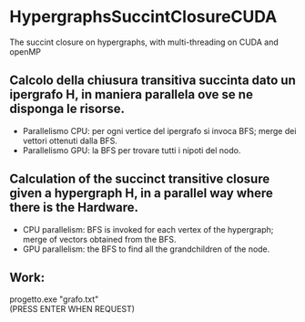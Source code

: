# HypergraphsSuccintClosureCUDA
The succint closure on hypergraphs, with multi-threading on CUDA and openMP

## Calcolo della chiusura transitiva succinta dato un ipergrafo H, in maniera parallela ove se ne disponga le risorse.
<ul>
	<li>Parallelismo CPU: per ogni vertice del ipergrafo si invoca BFS; merge dei vettori ottenuti dalla BFS. </li>
	<li>Parallelismo GPU: la BFS per trovare tutti i nipoti del nodo.</li>
	</ul>
	
## Calculation of the succinct transitive closure given a hypergraph H, in a parallel way where there is the Hardware.
<ul>
	<li>CPU parallelism: BFS is invoked for each vertex of the hypergraph; merge of vectors obtained from the BFS. </li>
	<li>GPU parallelism: the BFS to find all the grandchildren of the node.</li>
	</ul>

## Work:
progetto.exe "grafo.txt" <br />
(PRESS ENTER WHEN REQUEST)
